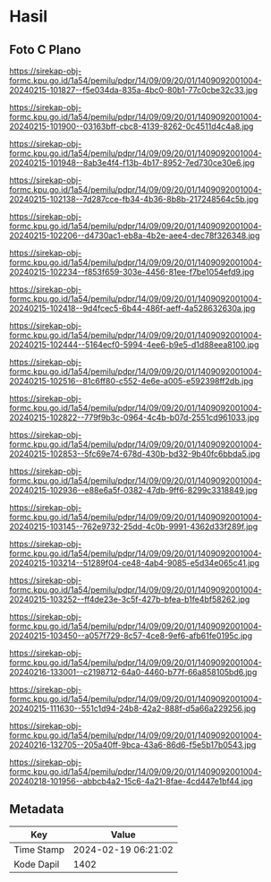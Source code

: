 # Hasil

## Foto C Plano

https://sirekap-obj-formc.kpu.go.id/1a54/pemilu/pdpr/14/09/09/20/01/1409092001004-20240215-101827--f5e034da-835a-4bc0-80b1-77c0cbe32c33.jpg

https://sirekap-obj-formc.kpu.go.id/1a54/pemilu/pdpr/14/09/09/20/01/1409092001004-20240215-101900--03163bff-cbc8-4139-8262-0c4511d4c4a8.jpg

https://sirekap-obj-formc.kpu.go.id/1a54/pemilu/pdpr/14/09/09/20/01/1409092001004-20240215-101948--8ab3e4f4-f13b-4b17-8952-7ed730ce30e6.jpg

https://sirekap-obj-formc.kpu.go.id/1a54/pemilu/pdpr/14/09/09/20/01/1409092001004-20240215-102138--7d287cce-fb34-4b36-8b8b-217248564c5b.jpg

https://sirekap-obj-formc.kpu.go.id/1a54/pemilu/pdpr/14/09/09/20/01/1409092001004-20240215-102206--d4730ac1-eb8a-4b2e-aee4-dec78f326348.jpg

https://sirekap-obj-formc.kpu.go.id/1a54/pemilu/pdpr/14/09/09/20/01/1409092001004-20240215-102234--f853f659-303e-4456-81ee-f7be1054efd9.jpg

https://sirekap-obj-formc.kpu.go.id/1a54/pemilu/pdpr/14/09/09/20/01/1409092001004-20240215-102418--9d4fcec5-6b44-486f-aeff-4a528632630a.jpg

https://sirekap-obj-formc.kpu.go.id/1a54/pemilu/pdpr/14/09/09/20/01/1409092001004-20240215-102444--5164ecf0-5994-4ee6-b9e5-d1d88eea8100.jpg

https://sirekap-obj-formc.kpu.go.id/1a54/pemilu/pdpr/14/09/09/20/01/1409092001004-20240215-102516--81c6ff80-c552-4e6e-a005-e592398ff2db.jpg

https://sirekap-obj-formc.kpu.go.id/1a54/pemilu/pdpr/14/09/09/20/01/1409092001004-20240215-102822--779f9b3c-0964-4c4b-b07d-2551cd961033.jpg

https://sirekap-obj-formc.kpu.go.id/1a54/pemilu/pdpr/14/09/09/20/01/1409092001004-20240215-102853--5fc69e74-678d-430b-bd32-9b40fc6bbda5.jpg

https://sirekap-obj-formc.kpu.go.id/1a54/pemilu/pdpr/14/09/09/20/01/1409092001004-20240215-102936--e88e6a5f-0382-47db-9ff6-8299c3318849.jpg

https://sirekap-obj-formc.kpu.go.id/1a54/pemilu/pdpr/14/09/09/20/01/1409092001004-20240215-103145--762e9732-25dd-4c0b-9991-4362d33f289f.jpg

https://sirekap-obj-formc.kpu.go.id/1a54/pemilu/pdpr/14/09/09/20/01/1409092001004-20240215-103214--51289f04-ce48-4ab4-9085-e5d34e065c41.jpg

https://sirekap-obj-formc.kpu.go.id/1a54/pemilu/pdpr/14/09/09/20/01/1409092001004-20240215-103252--ff4de23e-3c5f-427b-bfea-b1fe4bf58262.jpg

https://sirekap-obj-formc.kpu.go.id/1a54/pemilu/pdpr/14/09/09/20/01/1409092001004-20240215-103450--a057f729-8c57-4ce8-9ef6-afb61fe0195c.jpg

https://sirekap-obj-formc.kpu.go.id/1a54/pemilu/pdpr/14/09/09/20/01/1409092001004-20240216-133001--c2198712-64a0-4460-b77f-66a858105bd6.jpg

https://sirekap-obj-formc.kpu.go.id/1a54/pemilu/pdpr/14/09/09/20/01/1409092001004-20240215-111630--551c1d94-24b8-42a2-888f-d5a66a229256.jpg

https://sirekap-obj-formc.kpu.go.id/1a54/pemilu/pdpr/14/09/09/20/01/1409092001004-20240216-132705--205a40ff-9bca-43a6-86d6-f5e5b17b0543.jpg

https://sirekap-obj-formc.kpu.go.id/1a54/pemilu/pdpr/14/09/09/20/01/1409092001004-20240218-101956--abbcb4a2-15c6-4a21-8fae-4cd447e1bf44.jpg


## Metadata

| Key        | Value               |
| ---------- | ------------------- |
| Time Stamp | 2024-02-19 06:21:02 |
| Kode Dapil | 1402                |



